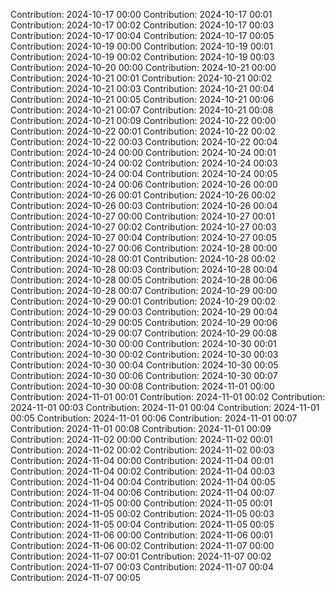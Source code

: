 Contribution: 2024-10-17 00:00
Contribution: 2024-10-17 00:01
Contribution: 2024-10-17 00:02
Contribution: 2024-10-17 00:03
Contribution: 2024-10-17 00:04
Contribution: 2024-10-17 00:05
Contribution: 2024-10-19 00:00
Contribution: 2024-10-19 00:01
Contribution: 2024-10-19 00:02
Contribution: 2024-10-19 00:03
Contribution: 2024-10-20 00:00
Contribution: 2024-10-21 00:00
Contribution: 2024-10-21 00:01
Contribution: 2024-10-21 00:02
Contribution: 2024-10-21 00:03
Contribution: 2024-10-21 00:04
Contribution: 2024-10-21 00:05
Contribution: 2024-10-21 00:06
Contribution: 2024-10-21 00:07
Contribution: 2024-10-21 00:08
Contribution: 2024-10-21 00:09
Contribution: 2024-10-22 00:00
Contribution: 2024-10-22 00:01
Contribution: 2024-10-22 00:02
Contribution: 2024-10-22 00:03
Contribution: 2024-10-22 00:04
Contribution: 2024-10-24 00:00
Contribution: 2024-10-24 00:01
Contribution: 2024-10-24 00:02
Contribution: 2024-10-24 00:03
Contribution: 2024-10-24 00:04
Contribution: 2024-10-24 00:05
Contribution: 2024-10-24 00:06
Contribution: 2024-10-26 00:00
Contribution: 2024-10-26 00:01
Contribution: 2024-10-26 00:02
Contribution: 2024-10-26 00:03
Contribution: 2024-10-26 00:04
Contribution: 2024-10-27 00:00
Contribution: 2024-10-27 00:01
Contribution: 2024-10-27 00:02
Contribution: 2024-10-27 00:03
Contribution: 2024-10-27 00:04
Contribution: 2024-10-27 00:05
Contribution: 2024-10-27 00:06
Contribution: 2024-10-28 00:00
Contribution: 2024-10-28 00:01
Contribution: 2024-10-28 00:02
Contribution: 2024-10-28 00:03
Contribution: 2024-10-28 00:04
Contribution: 2024-10-28 00:05
Contribution: 2024-10-28 00:06
Contribution: 2024-10-28 00:07
Contribution: 2024-10-29 00:00
Contribution: 2024-10-29 00:01
Contribution: 2024-10-29 00:02
Contribution: 2024-10-29 00:03
Contribution: 2024-10-29 00:04
Contribution: 2024-10-29 00:05
Contribution: 2024-10-29 00:06
Contribution: 2024-10-29 00:07
Contribution: 2024-10-29 00:08
Contribution: 2024-10-30 00:00
Contribution: 2024-10-30 00:01
Contribution: 2024-10-30 00:02
Contribution: 2024-10-30 00:03
Contribution: 2024-10-30 00:04
Contribution: 2024-10-30 00:05
Contribution: 2024-10-30 00:06
Contribution: 2024-10-30 00:07
Contribution: 2024-10-30 00:08
Contribution: 2024-11-01 00:00
Contribution: 2024-11-01 00:01
Contribution: 2024-11-01 00:02
Contribution: 2024-11-01 00:03
Contribution: 2024-11-01 00:04
Contribution: 2024-11-01 00:05
Contribution: 2024-11-01 00:06
Contribution: 2024-11-01 00:07
Contribution: 2024-11-01 00:08
Contribution: 2024-11-01 00:09
Contribution: 2024-11-02 00:00
Contribution: 2024-11-02 00:01
Contribution: 2024-11-02 00:02
Contribution: 2024-11-02 00:03
Contribution: 2024-11-04 00:00
Contribution: 2024-11-04 00:01
Contribution: 2024-11-04 00:02
Contribution: 2024-11-04 00:03
Contribution: 2024-11-04 00:04
Contribution: 2024-11-04 00:05
Contribution: 2024-11-04 00:06
Contribution: 2024-11-04 00:07
Contribution: 2024-11-05 00:00
Contribution: 2024-11-05 00:01
Contribution: 2024-11-05 00:02
Contribution: 2024-11-05 00:03
Contribution: 2024-11-05 00:04
Contribution: 2024-11-05 00:05
Contribution: 2024-11-06 00:00
Contribution: 2024-11-06 00:01
Contribution: 2024-11-06 00:02
Contribution: 2024-11-07 00:00
Contribution: 2024-11-07 00:01
Contribution: 2024-11-07 00:02
Contribution: 2024-11-07 00:03
Contribution: 2024-11-07 00:04
Contribution: 2024-11-07 00:05
